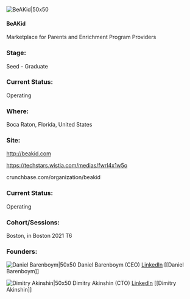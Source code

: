 

![BeAKid|50x50](https://apimg.techstars.com/connect/images/image_files/618dd8e9eec0376dc140c912/original/beakid.157x157.png)

#### BeAKid
Marketplace for Parents and Enrichment Program Providers

### Stage: 
Seed - Graduate 

### Current Status: 
Operating

### Where:
Boca Raton, Florida, United States

### Site:
http://beakid.com

https://techstars.wistia.com/medias/fwrl4x1w5o

crunchbase.com/organization/beakid

### Current Status: 
Operating

### Cohort/Sessions: 
Boston, in Boston 2021 T6

### Founders: 

![Daniel Barenboym|50x50](https://apimg.techstars.com/connect/images/image_files/6182ed921974b4752fa4415e/original/me.png) Daniel Barenboym (CEO) [LinkedIn](https://linkedin.com/in/danielbarenboym) [[Daniel Barenboym]]

![Dimitry Akinshin|50x50]() Dimitry Akinshin (CTO) [LinkedIn](https://) [[Dimitry Akinshin]]



